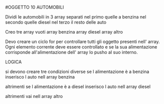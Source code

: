#OGGETTO 10 AUTOMOBILI

Dividi le automobili in 3 array separati
nel primo quelle a benzina
nel secondo quelle diesel
nel terzo il resto delle auto

Creo tre array vuoti
array benzina
array diesel
array altro

Devo creare un ciclo for per controllare tutti gli oggetto presenti nell' array.
Ogni elemento corrente deve essere controllato e se la sua alimentazione corrisponde all'alimentazione dell' array lo pusho al suo interno.

LOGICA

si devono creare tre condizioni diverse 
se 
  l alimentazione è a benzina inserisco l auto nell array benzina

altrimenti se 
  l alimentazione è a diesel inserisco l auto nell array diesel

altrimenti
  vai nell array altro    
